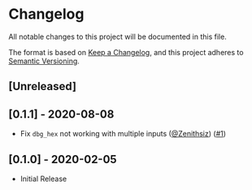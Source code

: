 # Changelog
All notable changes to this project will be documented in this file.

The format is based on [Keep a Changelog](https://keepachangelog.com/en/1.0.0/),
and this project adheres to [Semantic Versioning](https://semver.org/spec/v2.0.0.html).

## [Unreleased]

## [0.1.1] - 2020-08-08
- Fix `dbg_hex` not working with multiple inputs ([@Zenithsiz](https://github.com/zenithsiz)) ([#1](https://github.com/wcampbell0x2a/dbg_hex/pull/1))

## [0.1.0] - 2020-02-05
- Initial Release
